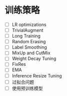 

# 训练策略
- [ ] LR optimizations
- [ ] TrivialAugment
- [ ] Long Training
- [ ] Random Erasing
- [ ] Label Smoothing
- [ ] MixUp and CutMix
- [ ] Weight Decay Tuning
- [ ] FixRes
- [ ] EMA
- [ ] Inference Resize Tuning
- [ ] 过拟合问题
- [ ] 使用预训练模型